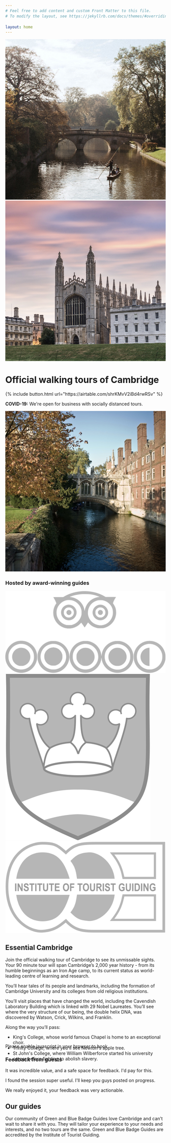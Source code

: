 ```yaml
---
# Feel free to add content and custom Front Matter to this file.
# To modify the layout, see https://jekyllrb.com/docs/themes/#overriding-theme-defaults

layout: home
---
```


<div id="atf">
	<div id="atf-wrapper">
		<img id="rc" class="profile-image" src="/assets/images/river-cam.jpg" alt="Visit Cambridge Official Walking Tours | River Cam" title="Visit Cambridge Official Walking Tours | River Cam">
		<img id="kcc" class="profile-image" src="/assets/images/kings-college-chapel.jpg" alt="Visit Cambridge Official Walking Tours | Kings College Chapel" title="Visit Cambridge Official Walking Tours | Kings College Chapel">
		<div id="atf-copy">
			<div id="key-messaging-container">
				<h1 class="key-messaging">Official walking tours of Cambridge</h1>
			</div>
			{% include button.html url="https://airtable.com/shrKMvV2iBd4rwRSv" %}
			<p class="description primary-color"><b>COVID-19:</b> We're open for business with socially distanced tours.</p>
		</div>
		<div id="atf-images">
			<img id="bridge-of-sighs" class="profile-image" src="/assets/images/bridge-of-sighs.jpg" alt="Visit Cambridge Official Walking Tours | Bridge of Sighs" title="Visit Cambridge Official Walking Tours | Bridge of Sighs">
		</div>
	</div>
</div>

<div id="experts-container">
	<div id="experts-header"><h3>Hosted by award-winning guides</h3></div>
	<img class="iotg" src="/assets/images/ta.svg" alt="Rated 4.5 stars on average on Tripadvisor" title="Rated 4.5 stars on average on Tripadvisor">
	<img class="vc-grey" src="/assets/images/vc-grey.svg" alt="Quality-assured by Visit Cambridge" title="Quality-assured by Visit Cambridge">
	<img class="iotg" src="/assets/images/iotg.svg" alt="Registered with the Institute of Tourist Guiding" title="Registered with the Institute of Tourist Guiding">
</div>

<div id="next-up-container">
	<div id="next-up-header"><h2>Essential Cambridge</h2></div>
	<div id="tour-container">
		<div id="tour-description">
			<p>Join the official walking tour of Cambridge to see its unmissable sights. Your 90 minute tour will span Cambridge’s 2,000 year history - from its humble beginnings as an Iron Age camp, to its current status as world-leading centre of learning and research.</p>
			<p>You’ll hear tales of its people and landmarks, including the formation of Cambridge University and its colleges from old religious institutions.</p>
			<p>You’ll visit places that have changed the world, including the Cavendish Laboratory Building which is linked with 29 Nobel Laureates. You’ll see where the very structure of our being, the double helix DNA, was discovered by Watson, Crick, Wilkins, and Franklin.</p>
			<p>Along the way you’ll pass:</p>
			<ul>
				<li> King's College, whose world famous Chapel is home to an exceptional choir.</li>
			    <li> Trinity College, where you'll see Newton's apple tree.</li>
			    <li> St John's College, where William Wilberforce started his university career before fighting to abolish slavery.</li>
			</ul>
		</div>
		<script type="text/javascript" src="https://widgets.bokun.io/assets/javascripts/apps/build/BokunWidgetsLoader.js?bookingChannelUUID=b2a94f77-29a2-4342-86ca-10ac40ad7626" async></script>
	    <div class="bokunWidget" data-src="https://widgets.bokun.io/online-sales/b2a94f77-29a2-4342-86ca-10ac40ad7626/experience-calendar/423944" style="width: 400px; margin-top: -70px;"></div>
	    <noscript>Please enable javascript in your browser to book</noscript>
	</div>
</div>

<div id="quote-container">
	<div id="quotes-header"><h3>Feedback from guests</h3></div>
	<div id="quote-1" class="quote">
		<p>It was incredible value, and a safe space for feedback. I'd pay for this.</p>
	</div>
	<div id="quote-2" class="quote">
		<p>I found the session super useful. I'll keep you guys posted on progress.</p>
	</div>
	<div id="quote-3" class="quote">
		<p>We really enjoyed it, your feedback was very actionable.</p>
	</div>
</div>

<div class="explainer-container">
	<h2>Our guides</h2>
	<p> Our community of Green and Blue Badge Guides love Cambridge and can’t wait to share it with you. They will tailor your experience to your needs and interests, and no two tours are the same. Green and Blue Badge Guides are accredited by the Institute of Tourist Guiding.</p>
</div>

<div style="width:100%; height: 120px;"></div>